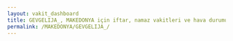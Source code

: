```yaml
---
layout: vakit_dashboard
title: GEVGELIJA_, MAKEDONYA için iftar, namaz vakitleri ve hava durumu - ilçe/eyalet seç
permalink: /MAKEDONYA/GEVGELIJA_/
---
```


<script type="text/javascript">
  var GLOBAL_COUNTRY = 'MAKEDONYA';
  var GLOBAL_CITY = 'GEVGELIJA_';
  var GLOBAL_STATE = '';
  var lat = 72;
  var lon = 21;
</script>
